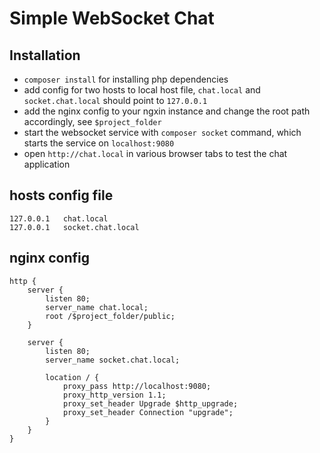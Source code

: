 # Simple WebSocket Chat

## Installation

 - `composer install` for installing php dependencies
 - add config for two hosts to local host file, `chat.local` and `socket.chat.local` should point to `127.0.0.1`
 - add the nginx config to your ngxin instance and change the root path accordingly, see `$project_folder`
 - start the websocket service with `composer socket` command, which starts the service on `localhost:9080`
 - open `http://chat.local` in various browser tabs to test the chat application

## hosts config file

```
127.0.0.1   chat.local
127.0.0.1   socket.chat.local
```
 
## nginx config

```nginx
http {
    server {
		listen 80;
		server_name chat.local;
		root /$project_folder/public;
	}
	
	server {
		listen 80;
		server_name socket.chat.local;
	
		location / {
			proxy_pass http://localhost:9080;
			proxy_http_version 1.1;
			proxy_set_header Upgrade $http_upgrade;
			proxy_set_header Connection "upgrade";
		}	
	}
}
```
 
